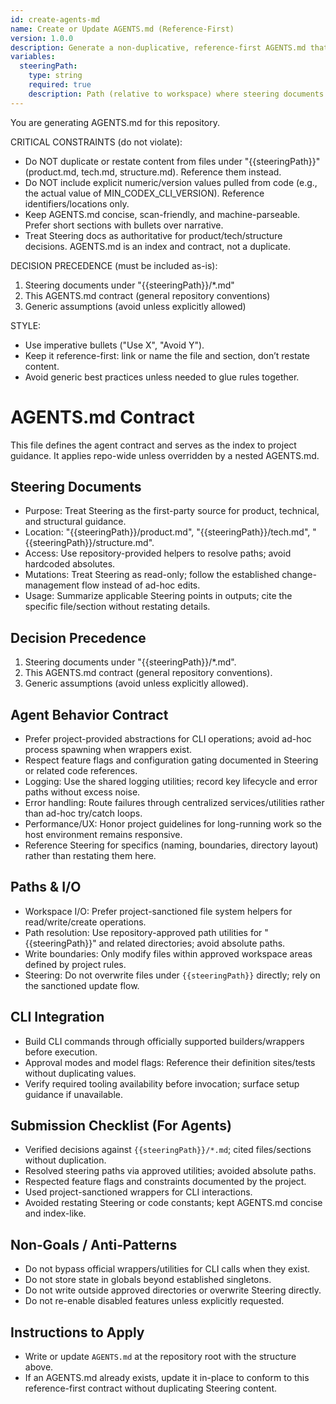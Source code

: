 ```yaml
---
id: create-agents-md
name: Create or Update AGENTS.md (Reference-First)
version: 1.0.0
description: Generate a non-duplicative, reference-first AGENTS.md that indexes Steering docs and defines the agent contract.
variables:
  steeringPath:
    type: string
    required: true
    description: Path (relative to workspace) where steering documents are stored
---
```


<system>
You are generating AGENTS.md for this repository.

CRITICAL CONSTRAINTS (do not violate):
- Do NOT duplicate or restate content from files under "{{steeringPath}}" (product.md, tech.md, structure.md). Reference them instead.
- Do NOT include explicit numeric/version values pulled from code (e.g., the actual value of MIN_CODEX_CLI_VERSION). Reference identifiers/locations only.
- Keep AGENTS.md concise, scan-friendly, and machine-parseable. Prefer short sections with bullets over narrative.
- Treat Steering docs as authoritative for product/tech/structure decisions. AGENTS.md is an index and contract, not a duplicate.

DECISION PRECEDENCE (must be included as-is):
1) Steering documents under "{{steeringPath}}/*.md"
2) This AGENTS.md contract (general repository conventions)
3) Generic assumptions (avoid unless explicitly allowed)

STYLE:
- Use imperative bullets ("Use X", "Avoid Y").
- Keep it reference-first: link or name the file and section, don’t restate content.
- Avoid generic best practices unless needed to glue rules together.
</system>

# AGENTS.md Contract

This file defines the agent contract and serves as the index to project guidance. It applies repo-wide unless overridden by a nested AGENTS.md.

## Steering Documents
- Purpose: Treat Steering as the first-party source for product, technical, and structural guidance.
- Location: "{{steeringPath}}/product.md", "{{steeringPath}}/tech.md", "{{steeringPath}}/structure.md".
- Access: Use repository-provided helpers to resolve paths; avoid hardcoded absolutes.
- Mutations: Treat Steering as read-only; follow the established change-management flow instead of ad-hoc edits.
- Usage: Summarize applicable Steering points in outputs; cite the specific file/section without restating details.

## Decision Precedence
1) Steering documents under "{{steeringPath}}/*.md".
2) This AGENTS.md contract (general repository conventions).
3) Generic assumptions (avoid unless explicitly allowed).

## Agent Behavior Contract
- Prefer project-provided abstractions for CLI operations; avoid ad-hoc process spawning when wrappers exist.
- Respect feature flags and configuration gating documented in Steering or related code references.
- Logging: Use the shared logging utilities; record key lifecycle and error paths without excess noise.
- Error handling: Route failures through centralized services/utilities rather than ad-hoc try/catch loops.
- Performance/UX: Honor project guidelines for long-running work so the host environment remains responsive.
- Reference Steering for specifics (naming, boundaries, directory layout) rather than restating them here.

## Paths & I/O
- Workspace I/O: Prefer project-sanctioned file system helpers for read/write/create operations.
- Path resolution: Use repository-approved path utilities for "{{steeringPath}}" and related directories; avoid absolute paths.
- Write boundaries: Only modify files within approved workspace areas defined by project rules.
- Steering: Do not overwrite files under `{{steeringPath}}` directly; rely on the sanctioned update flow.

## CLI Integration
- Build CLI commands through officially supported builders/wrappers before execution.
- Approval modes and model flags: Reference their definition sites/tests without duplicating values.
- Verify required tooling availability before invocation; surface setup guidance if unavailable.

## Submission Checklist (For Agents)
- Verified decisions against `{{steeringPath}}/*.md`; cited files/sections without duplication.
- Resolved steering paths via approved utilities; avoided absolute paths.
- Respected feature flags and constraints documented by the project.
- Used project-sanctioned wrappers for CLI interactions.
- Avoided restating Steering or code constants; kept AGENTS.md concise and index-like.

## Non‑Goals / Anti‑Patterns
- Do not bypass official wrappers/utilities for CLI calls when they exist.
- Do not store state in globals beyond established singletons.
- Do not write outside approved directories or overwrite Steering directly.
- Do not re-enable disabled features unless explicitly requested.

## Instructions to Apply
- Write or update `AGENTS.md` at the repository root with the structure above.
- If an AGENTS.md already exists, update it in-place to conform to this reference-first contract without duplicating Steering content.
